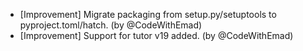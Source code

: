 - [Improvement] Migrate packaging from setup.py/setuptools to pyproject.toml/hatch. (by @CodeWithEmad)
- [Improvement] Support for tutor v19 added. (by @CodeWithEmad)